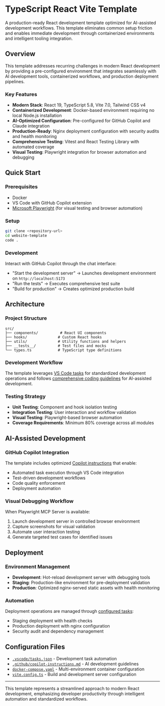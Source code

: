 # TypeScript React Vite Template

A production-ready React development template optimized for AI-assisted development workflows. This template eliminates common setup friction and enables immediate development through containerized environments and intelligent tooling integration.

## Overview

This template addresses recurring challenges in modern React development by providing a pre-configured environment that integrates seamlessly with AI development tools, containerized workflows, and production deployment pipelines.

### Key Features

- **Modern Stack**: React 19, TypeScript 5.8, Vite 7.0, Tailwind CSS v4
- **Containerized Development**: Docker-based environment requiring no local Node.js installation
- **AI-Optimized Configuration**: Pre-configured for GitHub Copilot and Claude integration
- **Production-Ready**: Nginx deployment configuration with security audits and health monitoring
- **Comprehensive Testing**: Vitest and React Testing Library with automated coverage
- **Visual Testing**: Playwright integration for browser automation and debugging

## Quick Start

### Prerequisites
- Docker
- VS Code with GitHub Copilot extension
- [Microsoft Playwright](https://github.com/microsoft/playwright) (for visual testing and browser automation)

### Setup
```bash
git clone <repository-url>
cd website-template
code .
```

### Development
Interact with GitHub Copilot through the chat interface:
- "Start the development server" → Launches development environment on `http://localhost:5173`
- "Run the tests" → Executes comprehensive test suite
- "Build for production" → Creates optimized production build

## Architecture

### Project Structure
```
src/
├── components/          # React UI components
├── hooks/              # Custom React hooks
├── utils/              # Utility functions and helpers
├── __tests__/          # Test files and mocks
└── types.ts            # TypeScript type definitions
```

### Development Workflow
The template leverages [VS Code tasks](.vscode/tasks.json) for standardized development operations and follows [comprehensive coding guidelines](.github/copilot-instructions.md) for AI-assisted development.

### Testing Strategy
- **Unit Testing**: Component and hook isolation testing
- **Integration Testing**: User interaction and workflow validation
- **Visual Testing**: Playwright-based browser automation
- **Coverage Requirements**: Minimum 80% coverage across all modules

## AI-Assisted Development

### GitHub Copilot Integration
The template includes optimized [Copilot instructions](.github/copilot-instructions.md) that enable:
- Automated task execution through VS Code integration
- Test-driven development workflows
- Code quality enforcement
- Deployment automation

### Visual Debugging Workflow
When Playwright MCP Server is available:
1. Launch development server in controlled browser environment
2. Capture screenshots for visual validation
3. Automate user interaction testing
4. Generate targeted test cases for identified issues

## Deployment

### Environment Management
- **Development**: Hot-reload development server with debugging tools
- **Staging**: Production-like environment for pre-deployment validation
- **Production**: Optimized nginx-served static assets with health monitoring

### Automation
Deployment operations are managed through [configured tasks](.vscode/tasks.json):
- Staging deployment with health checks
- Production deployment with nginx configuration
- Security audit and dependency management

## Configuration Files

- [`.vscode/tasks.json`](.vscode/tasks.json) - Development task automation
- [`.github/copilot-instructions.md`](.github/copilot-instructions.md) - AI development guidelines
- [`docker-compose.yaml`](docker-compose.yaml) - Multi-environment container configuration
- [`vite.config.ts`](vite.config.ts) - Build and development server configuration

---

This template represents a streamlined approach to modern React development, emphasizing developer productivity through intelligent automation and standardized workflows.
